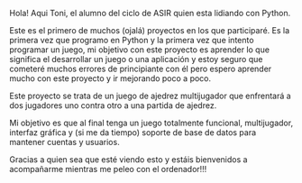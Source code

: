 Hola! Aqui Toni, el alumno del ciclo de ASIR quien esta lidiando con Python.

Este es el primero de muchos (ojalá) proyectos en los que participaré. 
Es la primera vez que programo en Python y la primera vez que intento programar un juego, 
mi objetivo con este proyecto es aprender lo que significa el desarrollar un juego o una aplicación y estoy seguro que cometeré muchos errores de principiante con él
pero espero aprender mucho con este proyecto y ir mejorando poco a poco.

Este proyecto se trata de un juego de ajedrez multijugador que enfrentará a dos jugadores uno contra otro a una partida de ajedrez.

Mi objetivo es que al final tenga un juego totalmente funcional, multijugador, interfaz gráfica y (si me da tiempo) soporte de base de datos para mantener cuentas y usuarios.

Gracias a quien sea que esté viendo esto y estáis bienvenidos a acompañarme mientras me peleo con el ordenador!!!

